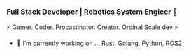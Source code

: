 ### Full Stack Developer | Robotics System Engieer 👋

⚡ Gamer. Coder. Procastinator. Creator. Ordinal Scale dev ⚡
- 🔭 I’m currently working on ... Rust, Golang, Python, ROS2
